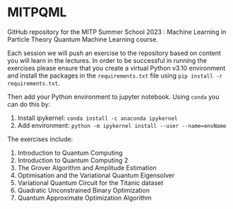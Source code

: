 # MITPQML
GitHub repository for the MITP Summer School 2023 : Machine Learning in Particle Theory Quantum Machine Learning course.

Each session we will push an exercise to the repository based on content you will learn in the lectures. In order to be successful in running the exercises please ensure that you create a virtual Python v3.10 environment and install the packages in the `requirements.txt` file using `pip install -r requirements.txt`. 

Then add your Python environment to jupyter notebook. Using `conda` you can do this by:

1. Install ipykernel: `conda install -c anaconda ipykernel`
2. Add environment: `python -m ipykernel install --user --name=envName`

The exercises include:

1. Introduction to Quantum Computing
2. Introduction to Quantum Computing 2
3. The Grover Algorithm and Amplitude Estimation
4. Optimisation and the Variational Quantum Eigensolver
5. Variational Quantum Circuit for the Titanic dataset
6. Quadratic Unconstrained Binary Optimization
7. Quantum Approximate Optimization Algorithm
